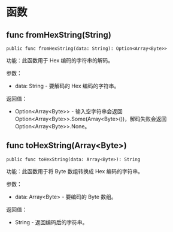 # 函数

## func fromHexString(String)

```cangjie
public func fromHexString(data: String): Option<Array<Byte>>
```

功能：此函数用于 Hex 编码的字符串的解码。

参数：

- data: String - 要解码的 Hex 编码的字符串。

返回值：

- Option\<Array\<Byte>> - 输入空字符串会返回 Option\<Array\<Byte>>.Some(Array\<Byte>())，解码失败会返回 Option\<Array\<Byte>>.None。

## func toHexString(Array\<Byte>)

```cangjie
public func toHexString(data: Array<Byte>): String
```

功能：此函数用于将 Byte 数组转换成 Hex 编码的字符串。

参数：

- data: Array\<Byte> - 要编码的 Byte 数组。

返回值：

- String - 返回编码后的字符串。

